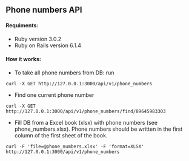 ## Phone numbers API

#### Requiments:

- Ruby version 3.0.2
- Ruby on Rails version 6.1.4

#### How it works:

- To take all phone numbers from DB: run

```
curl -X GET http://127.0.0.1:3000/api/v1/phone_numbers
```

- Find one current phone number

```
curl -X GET http://127.0.0.1:3000/api/v1/phone_numbers/find/89645983303
```

- Fill DB from a Excel book (xlsx) with phone numbers (see phone_numbers.xlsx). Phone numbers should be written in the first column of the first sheet of the book.

```
curl -F 'file=@phone_numbers.xlsx' -F 'format=XLSX' http://127.0.0.1:3000/api/v1/phone_numbers
```
